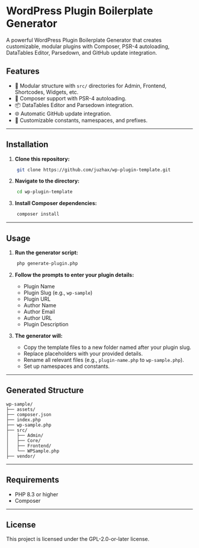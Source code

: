 # WordPress Plugin Boilerplate Generator

A powerful WordPress Plugin Boilerplate Generator that creates customizable, modular plugins with Composer, PSR-4 autoloading, DataTables Editor, Parsedown, and GitHub update integration.

## Features

- 📂 Modular structure with `src/` directories for Admin, Frontend, Shortcodes, Widgets, etc.
- 🔄 Composer support with PSR-4 autoloading.
- 📦 DataTables Editor and Parsedown integration.
- 🌐 Automatic GitHub update integration.
- 📌 Customizable constants, namespaces, and prefixes.

---

## Installation

1. **Clone this repository:**
```bash
    git clone https://github.com/juzhax/wp-plugin-template.git
```

2. **Navigate to the directory:**
```bash
    cd wp-plugin-template
```

3. **Install Composer dependencies:**
```bash
    composer install
```

---

## Usage

1. **Run the generator script:**
```bash
    php generate-plugin.php
```

2. **Follow the prompts to enter your plugin details:**
   - Plugin Name
   - Plugin Slug (e.g., `wp-sample`)
   - Plugin URL
   - Author Name
   - Author Email
   - Author URL
   - Plugin Description

3. **The generator will:**
   - Copy the template files to a new folder named after your plugin slug.
   - Replace placeholders with your provided details.
   - Rename all relevant files (e.g., `plugin-name.php` to `wp-sample.php`).
   - Set up namespaces and constants.

---

## Generated Structure
```
wp-sample/
├── assets/
├── composer.json
├── index.php
├── wp-sample.php
├── src/
│   ├── Admin/
│   ├── Core/
│   ├── Frontend/
│   └── WPSample.php
├── vendor/
```

---

## Requirements

- PHP 8.3 or higher
- Composer

---

## License

This project is licensed under the GPL-2.0-or-later license.

